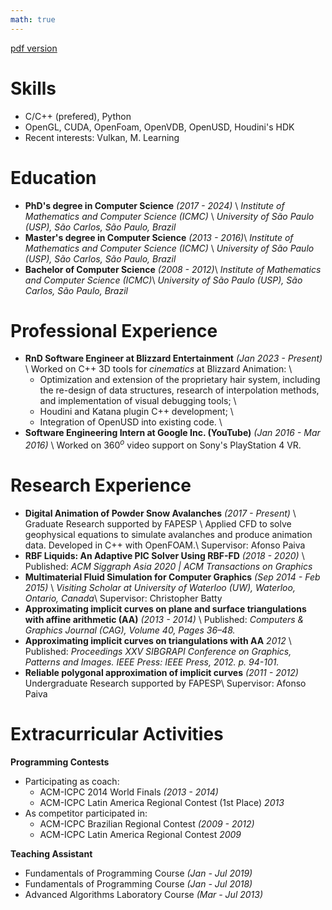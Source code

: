 ```yaml
---
math: true
---
```


[pdf version](../files/resume.pdf)

Skills
======
  * C/C++ (prefered), Python
  * OpenGL, CUDA, OpenFoam, OpenVDB, OpenUSD, Houdini's HDK
  * Recent interests: Vulkan, M. Learning

Education
======
  * **PhD's degree in Computer Science** _(2017 - 2024)_ \\
	  _Institute of Mathematics and Computer Science (ICMC)_ \\
	  _University of São Paulo (USP), São Carlos, São Paulo, Brazil_
  * **Master's degree in Computer Science** _(2013 - 2016)_\\
	  _Institute of Mathematics and Computer Science (ICMC)_ \\
	  _University of São Paulo (USP), São Carlos, São Paulo, Brazil_
  * **Bachelor of Computer Science** _(2008 - 2012)_\\
	  _Institute of Mathematics and Computer Science (ICMC)_\\
	  _University of São Paulo (USP), São Carlos, São Paulo, Brazil_

Professional Experience
======
  * **RnD Software Engineer at Blizzard Entertainment** _(Jan 2023 - Present)_ \\
  Worked on C++ 3D tools for _cinematics_ at Blizzard Animation: \\
    - Optimization and extension of the proprietary hair system, including the re-design of data structures, research of interpolation methods, and implementation of visual debugging tools; \\
    - Houdini and Katana plugin C++ development; \\
    - Integration of OpenUSD into existing code. \\
  * **Software Engineering Intern at Google Inc. (YouTube)** _(Jan 2016 - Mar 2016)_ \\
  Worked on 360$^o$ video support on Sony's PlayStation 4 VR.

Research Experience
======
* **Digital Animation of Powder Snow Avalanches** _(2017 - Present)_ \\
    Graduate Research supported by FAPESP \\
    Applied CFD to solve geophysical equations to simulate avalanches and produce animation data. Developed in C++ with OpenFOAM.\\
	Supervisor: Afonso Paiva
* **RBF Liquids: An Adaptive PIC Solver Using RBF-FD** _(2018 - 2020)_ \\
	Published: _ACM Siggraph Asia 2020 | ACM Transactions on Graphics_
* **Multimaterial Fluid Simulation for Computer Graphics** _(Sep 2014 - Feb 2015)_ \\
    _Visiting Scholar at University of Waterloo (UW), Waterloo, Ontario, Canada_\\
    Supervisor: Christopher Batty
* **Approximating implicit curves on plane and surface triangulations with affine arithmetic (AA)** _(2013 - 2014)_ \\
	Published: _Computers & Graphics Journal (CAG), Volume 40, Pages 36–48._
* **Approximating implicit curves on triangulations with AA** _2012_ \\
	Published: _Proceedings XXV SIBGRAPI Conference on Graphics, Patterns and Images. IEEE Press: IEEE Press, 2012. p. 94-101._ 
* **Reliable polygonal approximation of implicit curves** _(2011 - 2012)_
    Undergraduate Research supported by FAPESP\\
	Supervisor: Afonso Paiva

Extracurricular Activities
======
**Programming Contests**
* Participating as coach:
  * ACM-ICPC 2014 World Finals _(2013 - 2014)_ 
  * ACM-ICPC Latin America Regional Contest (1st Place) _2013_
* As competitor participated in:
  * ACM-ICPC Brazilian Regional Contest _(2009 - 2012)_
  * ACM-ICPC Latin America Regional Contest _2009_     

**Teaching Assistant**
* Fundamentals of Programming Course _(Jan - Jul 2019)_
* Fundamentals of Programming Course _(Jan - Jul 2018)_
* Advanced Algorithms Laboratory Course _(Mar - Jul 2013)_
